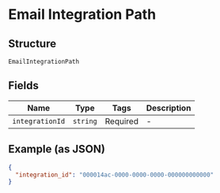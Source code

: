 
# Email Integration Path

## Structure

`EmailIntegrationPath`

## Fields

| Name | Type | Tags | Description |
|  --- | --- | --- | --- |
| `integrationId` | `string` | Required | - |

## Example (as JSON)

```json
{
  "integration_id": "000014ac-0000-0000-0000-000000000000"
}
```

